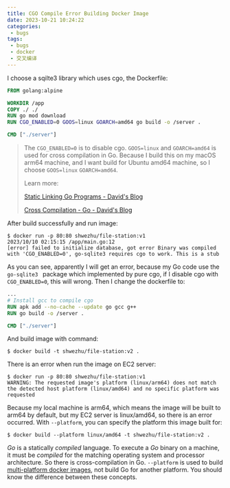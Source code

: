 ```yaml
---
title: CGO Compile Error Building Docker Image
date: 2023-10-21 10:24:22
categories:
 - bugs
tags:
 - bugs
 - docker
 - 交叉编译
---
```


I choose a sqilte3 library which uses cgo, the Dockerfile:

```dockerfile
FROM golang:alpine

WORKDIR /app
COPY ./ ./
RUN go mod download
RUN CGO_ENABLED=0 GOOS=linux GOARCH=amd64 go build -o /server .

CMD ["./server"]
```

> The `CGO_ENABLED=0` is to disable cgo. `GOOS=linux` and `GOARCH=amd64` is used for cross compilation in Go. Because I build this on my macOS arm64 machine, and I want build for Ubuntu amd64 machine, so I choose `GOOS=linux` `GOARCH=amd64`. 
>
> Learn more: 
>
> [Static Linking Go Programs - David's Blog](https://davidzhu.xyz/post/golang/advance/012-statically-linking/)
>
> [Cross Compilation - Go - David's Blog](https://davidzhu.xyz/post/golang/advance/011-cross-compilation/)

After build successfully and run image:

```shell
$ docker run -p 80:80 shwezhu/file-station:v1
2023/10/10 02:15:15 /app/main.go:12
[error] failed to initialize database, got error Binary was compiled with 'CGO_ENABLED=0', go-sqlite3 requires cgo to work. This is a stub
```

As you can see, apparently I will get an error, because my Go code use the `go-sqlite3 ` package which implemented by pure cgo, if I disable cgo with `CGO_ENABLED=0`, this will wrong. Then I change the dockerfile to:

```dockerfile
...
# Install gcc to compile cgo
RUN apk add --no-cache --update go gcc g++
RUN go build -o /server .

CMD ["./server"]
```

And build image with command:

```shell
$ docker build -t shwezhu/file-station:v2 .
```

There is an error when run the image on EC2 server:

```shell
$ docker run -p 80:80 shwezhu/file-station:v1
WARNING: The requested image's platform (linux/arm64) does not match the detected host platform (linux/amd64) and no specific platform was requested
```

Because my local machine is arm64, which means the image will be built to arm64 by default, but my EC2 server is linux/amd64, so there is an error occurred. With `--platform`, you can specify the platform this image built for:

```shell
$ docker build --platform linux/amd64 -t shwezhu/file-station:v2 .
```

*Go* is a statically *compiled* language. To execute a *Go* binary on a machine, it must be *compiled* for the matching operating system and processor architecture. So there is cross-compilation in Go. `--platform` is used to build [multi-platform docker images](https://docs.docker.com/build/building/multi-platform/), not build Go for another platform. You should know the difference between these concepts. 


